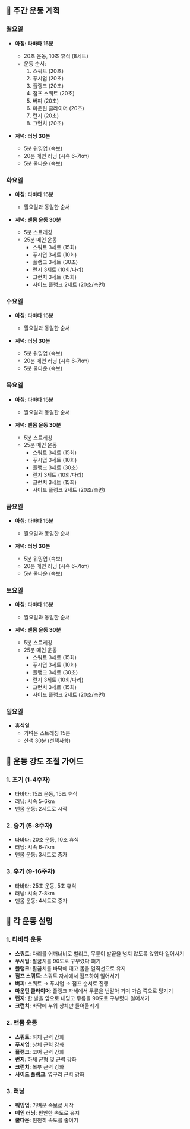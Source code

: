 ## 🏃 주간 운동 계획

### 월요일
- **아침: 타바타 15분**
  - 20초 운동, 10초 휴식 (8세트)
  - 운동 순서:
    1. 스쿼트 (20초)
    2. 푸시업 (20초)
    3. 플랭크 (20초)
    4. 점프 스쿼트 (20초)
    5. 버피 (20초)
    6. 마운틴 클라이머 (20초)
    7. 런지 (20초)
    8. 크런치 (20초)

- **저녁: 러닝 30분**
  - 5분 워밍업 (속보)
  - 20분 메인 러닝 (시속 6-7km)
  - 5분 쿨다운 (속보)

### 화요일
- **아침: 타바타 15분**
  - 월요일과 동일한 순서

- **저녁: 맨몸 운동 30분**
  - 5분 스트레칭
  - 25분 메인 운동
    - 스쿼트 3세트 (15회)
    - 푸시업 3세트 (10회)
    - 플랭크 3세트 (30초)
    - 런지 3세트 (10회/다리)
    - 크런치 3세트 (15회)
    - 사이드 플랭크 2세트 (20초/측면)

### 수요일
- **아침: 타바타 15분**
  - 월요일과 동일한 순서

- **저녁: 러닝 30분**
  - 5분 워밍업 (속보)
  - 20분 메인 러닝 (시속 6-7km)
  - 5분 쿨다운 (속보)

### 목요일
- **아침: 타바타 15분**
  - 월요일과 동일한 순서

- **저녁: 맨몸 운동 30분**
  - 5분 스트레칭
  - 25분 메인 운동
    - 스쿼트 3세트 (15회)
    - 푸시업 3세트 (10회)
    - 플랭크 3세트 (30초)
    - 런지 3세트 (10회/다리)
    - 크런치 3세트 (15회)
    - 사이드 플랭크 2세트 (20초/측면)

### 금요일
- **아침: 타바타 15분**
  - 월요일과 동일한 순서

- **저녁: 러닝 30분**
  - 5분 워밍업 (속보)
  - 20분 메인 러닝 (시속 6-7km)
  - 5분 쿨다운 (속보)

### 토요일
- **아침: 타바타 15분**
  - 월요일과 동일한 순서

- **저녁: 맨몸 운동 30분**
  - 5분 스트레칭
  - 25분 메인 운동
    - 스쿼트 3세트 (15회)
    - 푸시업 3세트 (10회)
    - 플랭크 3세트 (30초)
    - 런지 3세트 (10회/다리)
    - 크런치 3세트 (15회)
    - 사이드 플랭크 2세트 (20초/측면)

### 일요일
- **휴식일**
  - 가벼운 스트레칭 15분
  - 산책 30분 (선택사항)

## 🎯 운동 강도 조절 가이드

### 1. 초기 (1-4주차)
- 타바타: 15초 운동, 15초 휴식
- 러닝: 시속 5-6km
- 맨몸 운동: 2세트로 시작

### 2. 중기 (5-8주차)
- 타바타: 20초 운동, 10초 휴식
- 러닝: 시속 6-7km
- 맨몸 운동: 3세트로 증가

### 3. 후기 (9-16주차)
- 타바타: 25초 운동, 5초 휴식
- 러닝: 시속 7-8km
- 맨몸 운동: 4세트로 증가

## 💪 각 운동 설명

### 1. 타바타 운동
- **스쿼트**: 다리를 어깨너비로 벌리고, 무릎이 발끝을 넘지 않도록 앉았다 일어서기
- **푸시업**: 팔꿈치를 90도로 구부렸다 펴기
- **플랭크**: 팔꿈치를 바닥에 대고 몸을 일직선으로 유지
- **점프 스쿼트**: 스쿼트 자세에서 점프하여 일어서기
- **버피**: 스쿼트 → 푸시업 → 점프 순서로 진행
- **마운틴 클라이머**: 플랭크 자세에서 무릎을 번갈아 가며 가슴 쪽으로 당기기
- **런지**: 한 발을 앞으로 내딛고 무릎을 90도로 구부렸다 일어서기
- **크런치**: 바닥에 누워 상체만 들어올리기

### 2. 맨몸 운동
- **스쿼트**: 하체 근력 강화
- **푸시업**: 상체 근력 강화
- **플랭크**: 코어 근력 강화
- **런지**: 하체 균형 및 근력 강화
- **크런치**: 복부 근력 강화
- **사이드 플랭크**: 옆구리 근력 강화

### 3. 러닝
- **워밍업**: 가벼운 속보로 시작
- **메인 러닝**: 편안한 속도로 유지
- **쿨다운**: 천천히 속도를 줄이기 
